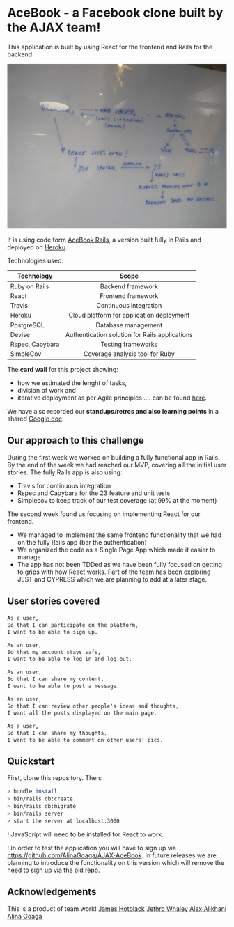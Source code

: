 
# AceBook - a Facebook clone built by the AJAX team! 

This application is built by using React for the frontend and Rails for the backend. 

![MVC and REACT](https://github.com/AlinaGoaga/AJAX-AceBook-React/blob/master/app/assets/stylesheets/MVC%20React)

It is using code form [AceBook Rails](https://github.com/AlinaGoaga/AJAX-AceBook), a version built fully in Rails and deployed on [Heroku](https://polar-journey-26072.herokuapp.com/posts). 

Technologies used: 

| Technology       | Scope        | 
| ------------- |:-------------:| 
| Ruby on Rails	    | Backend framework | 
| React    | Frontend framework     |
| Travis 	 | Continuous integration    |    
| Heroku 	 | Cloud platform for application deployment  |    
| PostgreSQL	 | Database management  | 
| Devise	 | Authentication solution for Rails applications  |  
| Rspec, Capybara	 | Testing frameworks  |  
| SimpleCov | Coverage analysis tool for Ruby |  

The **card wall** for this project showing:
- how we estimated the lenght of tasks, 
- division of work and 
- iterative deployment as per Agile principles  .... can be found [here](https://trello.com/b/eSDBp5iu/ajax-acebook).

We have also recorded our **standups/retros and also learning points** in a shared [Google doc](https://docs.google.com/document/d/1ohjv9JBgKYqyUJgje8z_QG9PYIkzNuMksxugn8j5Awo/edit).

## Our approach to this challenge

During the first week we worked on building a fully functional app in Rails. By the end of the week we had reached our MVP, covering all the initial user stories. The fully Rails app is also using: 

- Travis for continuous integration 
- Rspec and Capybara for the 23 feature and unit tests 
- Simplecov to keep track of our test coverage (at 99% at the moment)

The second week found us focusing on implementing React for our frontend. 

- We managed to implement the same frontend functionality that we had on the fully Rails app (bar the authentication) 
- We organized the code as a Single Page App which made it easier to manage
- The app has not been TDDed as we have been fully focused on getting to grips with how React works. Part of the team has been exploring JEST and CYPRESS which we are planning to add at a later stage.

## User stories covered 

```
As a user,
So that I can participate on the platform,
I want to be able to sign up.
```
```
As an user,
So that my account stays safe,
I want to be able to log in and log out.
```
```
As an user,
So that I can share my content,
I want to be able to post a message.
```
```
As an user,
So that I can review other people's ideas and thoughts,
I want all the posts displayed on the main page.
```
```
As a user, 
So that I can share my thoughts,
I want to be able to comment on other users' pics.
```

## Quickstart

First, clone this repository. Then:

```bash
> bundle install
> bin/rails db:create
> bin/rails db:migrate
> bin/rails server 
> start the server at localhost:3000
```
! JavaScript will need to be installed for React to work.

! In order to test the application you will have to sign up via https://github.com/AlinaGoaga/AJAX-AceBook. 
In future releases we are planning to introduce the functionality on this version which will remove the need to sign up via the old repo.

## Acknowledgements 

This is a product of team work! 
[James Hotblack](https://github.com/hotblack86) 
[Jethro Whaley](https://github.com/jaywayawyaj)
[Alex Alikhani](https://github.com/alexalikhani95) 
[Alina Goaga](https://github.com/AlinaGoaga) 
